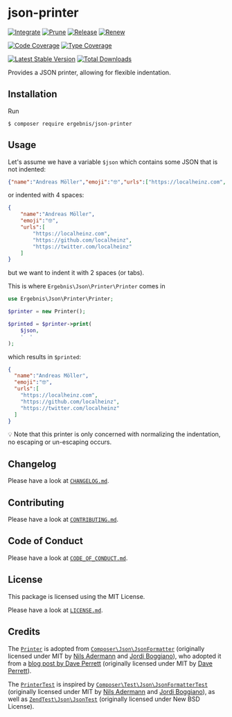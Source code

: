 # json-printer

[![Integrate](https://github.com/ergebnis/json-printer/workflows/Integrate/badge.svg?branch=main)](https://github.com/ergebnis/json-printer/actions)
[![Prune](https://github.com/ergebnis/json-printer/workflows/Prune/badge.svg?branch=main)](https://github.com/ergebnis/json-printer/actions)
[![Release](https://github.com/ergebnis/json-printer/workflows/Release/badge.svg?branch=main)](https://github.com/ergebnis/json-printer/actions)
[![Renew](https://github.com/ergebnis/json-printer/workflows/Renew/badge.svg?branch=main)](https://github.com/ergebnis/json-printer/actions)

[![Code Coverage](https://codecov.io/gh/ergebnis/json-printer/branch/main/graph/badge.svg)](https://codecov.io/gh/ergebnis/json-printer)
[![Type Coverage](https://shepherd.dev/github/ergebnis/json-printer/coverage.svg)](https://shepherd.dev/github/ergebnis/json-printer)

[![Latest Stable Version](https://poser.pugx.org/ergebnis/json-printer/v/stable)](https://packagist.org/packages/ergebnis/json-printer)
[![Total Downloads](https://poser.pugx.org/ergebnis/json-printer/downloads)](https://packagist.org/packages/ergebnis/json-printer)

Provides a JSON printer, allowing for flexible indentation.

## Installation

Run

```
$ composer require ergebnis/json-printer
```

## Usage

Let's assume we have a variable `$json` which contains some JSON that is not indented:

```json
{"name":"Andreas Möller","emoji":"🤓","urls":["https://localheinz.com","https://github.com/localheinz","https://twitter.com/localheinz"]}
```

or indented with 4 spaces:

```json
{
    "name":"Andreas Möller",
    "emoji":"🤓",
    "urls":[
        "https://localheinz.com",
        "https://github.com/localheinz",
        "https://twitter.com/localheinz"
    ]
}
```

but we want to indent it with 2 spaces (or tabs).

This is where `Ergebnis\Json\Printer\Printer` comes in

```php
use Ergebnis\Json\Printer\Printer;

$printer = new Printer();

$printed = $printer->print(
    $json,
    '  '
);
```

which results in `$printed`:

```json
{
  "name":"Andreas Möller",
  "emoji":"🤓",
  "urls":[
    "https://localheinz.com",
    "https://github.com/localheinz",
    "https://twitter.com/localheinz"
  ]
}
```

:bulb: Note that this printer is only concerned with normalizing the indentation, no escaping or un-escaping occurs.

## Changelog

Please have a look at [`CHANGELOG.md`](CHANGELOG.md).

## Contributing

Please have a look at [`CONTRIBUTING.md`](.github/CONTRIBUTING.md).

## Code of Conduct

Please have a look at [`CODE_OF_CONDUCT.md`](https://github.com/ergebnis/.github/blob/main/CODE_OF_CONDUCT.md).

## License

This package is licensed using the MIT License.

Please have a look at [`LICENSE.md`](LICENSE.md).

## Credits

The [`Printer`](src/Printer.php) is adopted from [`Composer\Json\JsonFormatter`](https://github.com/composer/composer/blob/1.6.0/src/Composer/Json/JsonFormatter.php) (originally licensed under MIT by [Nils Adermann](https://github.com/naderman) and [Jordi Boggiano](https://github.com/seldaek)), who adopted it from a [blog post by Dave Perrett](https://www.daveperrett.com/articles/2008/03/11/format-json-with-php/) (originally licensed under MIT by [Dave Perrett](https://github.com/recurser)).

The [`PrinterTest`](test/Unit/PrinterTest.php) is inspired by [`Composer\Test\Json\JsonFormatterTest`](https://github.com/composer/composer/blob/1.6.0/tests/Composer/Test/Json/JsonFormatterTest.php) (originally licensed under MIT by [Nils Adermann](https://github.com/naderman) and [Jordi Boggiano](https://github.com/seldaek)), as well as [`ZendTest\Json\JsonTest`](https://github.com/zendframework/zend-json/blob/release-3.0.0/test/JsonTest.php) (originally licensed under New BSD License).
